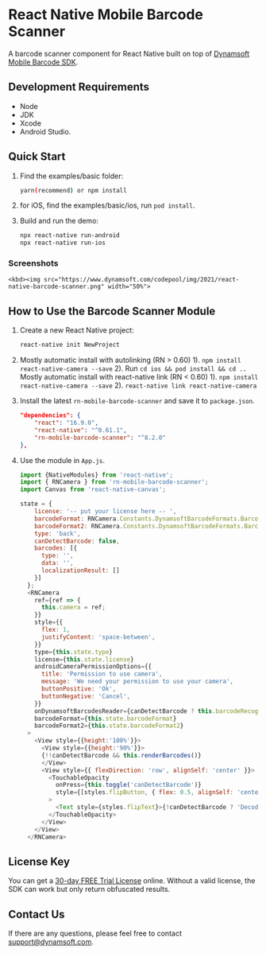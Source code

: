 # React Native Mobile Barcode Scanner

A barcode scanner component for React Native built on top of [Dynamsoft Mobile Barcode SDK](https://www.dynamsoft.com/barcode-reader/sdk-mobile/). 



## Development Requirements

- Node
- JDK
- Xcode 
- Android Studio. 

## Quick Start
1. Find the examples/basic folder:

    ```bash
    yarn(recommend) or npm install 
    ```

2. for iOS, find the examples/basic/ios, run `pod install`.
3. Build and run the demo:

    ```bash
    npx react-native run-android
    npx react-native run-ios
    ```

### Screenshots
    <kbd><img src="https://www.dynamsoft.com/codepool/img/2021/react-native-barcode-scanner.png" width="50%">

## How to Use the Barcode Scanner Module

1. Create a new React Native project:

    ```bash
    react-native init NewProject
    ```
2. Mostly automatic install with autolinking (RN > 0.60)
    1). `npm install react-native-camera --save`
    2). Run `cd ios && pod install && cd ..`
    Mostly automatic install with react-native link (RN < 0.60)
    1). `npm install react-native-camera --save`
    2). `react-native link react-native-camera`
    
3. Install the latest `rn-mobile-barcode-scanner` and save it to `package.json`.
    ```json
    "dependencies": {
        "react": "16.9.0",
        "react-native": "^0.61.1",
        "rn-mobile-barcode-scanner": "^8.2.0"
    },
    ```

4. Use the module in `App.js`.
    ```js
    import {NativeModules} from 'react-native';
    import { RNCamera } from 'rn-mobile-barcode-scanner';
    import Canvas from 'react-native-canvas';
    
    state = {
        license: '-- put your license here -- ',
        barcodeFormat: RNCamera.Constants.DynamsoftBarcodeFormats.BarcodeFormat.ALL,
        barcodeFormat2: RNCamera.Constants.DynamsoftBarcodeFormats.BarcodeFormat2.NULL,
        type: 'back',
        canDetectBarcode: false,
        barcodes: [{
          type: '',
          data: '',
          localizationResult: []
        }]
      };
      <RNCamera
        ref={ref => {
          this.camera = ref;
        }}
        style={{
          flex: 1,
          justifyContent: 'space-between',
        }}
        type={this.state.type}
        license={this.state.license}
        androidCameraPermissionOptions={{
          title: 'Permission to use camera',
          message: 'We need your permission to use your camera',
          buttonPositive: 'Ok',
          buttonNegative: 'Cancel',
        }}
        onDynamsoftBarcodesReader={canDetectBarcode ? this.barcodeRecognized : null}
        barcodeFormat={this.state.barcodeFormat}
        barcodeFormat2={this.state.barcodeFormat2}
      >
        <View style={{height:'100%'}}>
          <View style={{height:'90%'}}>
          {!!canDetectBarcode && this.renderBarcodes()}
          </View>
          <View style={{ flexDirection: 'row', alignSelf: 'center' }}>
            <TouchableOpacity 
              onPress={this.toggle('canDetectBarcode')}
              style={[styles.flipButton, { flex: 0.5, alignSelf: 'center' }]}
            >
              <Text style={styles.flipText}>{!canDetectBarcode ? 'Decode' : 'Decoding'}</Text>
            </TouchableOpacity>
          </View>
        </View>
      </RNCamera>  
    ```

## License Key

You can get a [30-day FREE Trial License](https://www.dynamsoft.com/customer/license/trialLicense) online. Without a valid license, the SDK can work but only return obfuscated results.

## Contact Us
If there are any questions, please feel free to contact support@dynamsoft.com.
